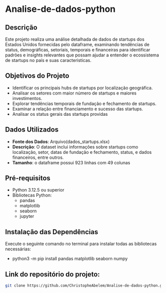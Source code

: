 # Analise-de-dados-python

## Descrição
Este projeto realiza uma análise detalhada de dados de startups dos Estados Unidos fornecidas pelo dataframe, examinando tendências de status, demográficas, setoriais, temporais e financeiras para identificar padrões e insights relevantes que possam ajudar a entender o ecossistema de startups no país e suas caracteristicas.

## Objetivos do Projeto
- Identificar os principais hubs de startups por localização geográfica.
- Analisar os setores com maior número de startups e maiores investimentos.
- Explorar tendências temporais de fundação e fechamento de startups.
- Examinar a relação entre financiamento e sucesso das startups.
- Analisar os status gerais das startups providas 

## Dados Utilizados
- **Fonte dos Dados**: Arquivo(dados_startups.xlsx)
- **Descrição**: O dataset inclui informações sobre startups como localização, setor, datas de fundação e fechamento, status, e dados financeiros, entre outros.
- **Tamanho**: o dataframe possui 923 linhas com 49 colunas

## Pré-requisitos
- Python 3.12.5 ou superior
- Bibliotecas Python:
  - pandas
  - matplotlib
  - seaborn
  - jupyter 

## Instalação das Dependências
Execute o seguinte comando no terminal para instalar todas as bibliotecas necessárias:
- python3 -m pip install pandas matplotlib seaborn numpy

## Link do repositório do projeto:
   ```bash
   git clone https://github.com/ChristopheAbelem/Analise-de-dados-python.git
